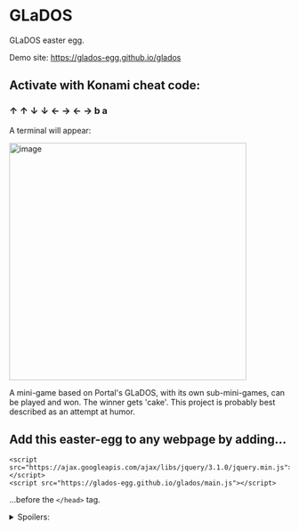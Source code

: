 # GLaDOS
GLaDOS easter egg.

Demo site: https://glados-egg.github.io/glados

## Activate with Konami cheat code:

### ↑ ↑ ↓ ↓ ← → ← → b a


A terminal will appear:

<img width="426" alt="image" src="https://user-images.githubusercontent.com/103392098/162673025-1ef28799-cd83-4afe-96c4-00b4bf345df6.png">

A mini-game based on Portal's GLaDOS, with its own sub-mini-games, can be played and won. The winner gets 'cake'. This project is probably best described as an attempt at humor.

## Add this easter-egg to any webpage by adding...
```
<script src="https://ajax.googleapis.com/ajax/libs/jquery/3.1.0/jquery.min.js"></script>
<script src="https://glados-egg.github.io/glados/main.js"></script>
```

...before the ```</head>``` tag.

<details>
  <summary>Spoilers:</summary>
  
# Spoilers:

Don't cheat and ruin the fun. Yes, the game is winnable and will literally tell you when you've won, and it can be more rewarding when you do it honestly. The chess game can of course be won too. We can all see whenever anyone wins the main game...well, at least if they take the 'cake'.


## WANT A HINT?

The 'help' and 'credits' commmands are good for clues.

Chess game is just the basic strategy game with simple 'AI' moves. A mini-game for fun whether you win or lose, just like 'help game' says.

GLobal Thermonuclear Warfare game can't be won. A mini-game just for fun, just like 'help game' says..

Pacman game was never built, just like 'help game' says.

The 'apply' program will never go past the 2nd step - whether you're applying for the first time, or resuming a previous application. That's because applicants are no longer accepted after 2009, just like 'credits' or 'help apply' says. Its only purpose is to get you to trigger error messages, just like 'help apply' says.

While tinkering with GLaDOS, you might notice some interesting error messages. If you produce enough errors, one or more error messages will hint it actually DOES something. Almost like an error message could have value, just like 'help game' says.

Typing in the right command leads to the ending where it actually tells you that "you've won". Claim your prize! ;)


## "HOW SHOULD I HAVE KNOWN THAT?"

Just by playing the game as intended. The credits and certain error/help messages tell you that you're wasting your time when attempting the application process because it closed quite a few years ago on an interesting date in 2009. It also promises cake to the winner, but GLaDOS occasionally tells you this is a lie. When you win the game, you'll realize the lie was technically correct because software cannot give actual cake to a human, but it's still effectively true because GLaDOS can give a human something they can exchange to purchase actual cake. The 'apply' program is really just an error-message generating exercise to get you to notice something odd about some of the messages everytime you fail. Then again, they're all fairly odd now that GLaDOS is doing mere MS-DOS duties.

If you note the "help" system, it gives you all the commands. You can type 'help chess' and learn it's only a mini-game in GLaDOS just for fun. One of the other games was never built because the programmers quit because they wanted to write more valuable error messages, and another game has no actual winnable outcome (a war games reference ala Matt Broderick).

The error messages eventually (randomly) suggest that you don't know what the error numbers do. Not what they 'mean'; what they 'do'. Errors can actually DO something? So type in those numbers. Wait. You get told you win, but wait a bit longer. You get your all-so-precious piece of icing-covered pastry! Those numbers at the end of the cake are directly related to the date that AI participant applications stopped being processed. That is the date that btcoin began, which is the virtual and anonymous currency you can trade for other things of value. The obvious string of characters at the very ending is your 'key' to claim your 'cake'.

If a slice of cake costs about five, maybe something worth the same amount can be accepted by the winner to exchange for a rewarding slice of cake from their local purveyor of pastries? (Yes, I'm just giving the winner a bitcoin wallet and its key to take, which is loaded with about five Canadian dollars, which is the equivalent of you getting your precious cake. Anyone can see if that wallet is claimed yet on the blockchain. You didn't think I would lie to you about the cake, did you? What DID GLaDOS tell you?)


## EVEN MORE SPOILER:

Don't feel bad, this was intentionally made hard. Read the rest of the spoilers above. The date the 'credits' and 'help apply' refer to is Jan 3 of 2009 which is the date that bitcoin became a thing. I can't give you a slice of cake through software, but could I give you enough bitcoin to buy a piece of cake? The cake image that displays when you win displays a btcoin wallt address. You can ask a friend who knows how a computer bitcoin works, and they can help you claim that wallt. Those 34 vertical letters starting with a 1 (wallets usually start with 1 or 3 and are 26 to 35 chars long) are the address of the coin wallet, and you can see that I depositd about five canadian dollars worth of bitcoins into that wallet when I made this game. The key to the wallet is obvious when you play the game and win it. Now that you have that 'key' and accepted your winnings, you can afford to buy yourself or a friend a nice piece of cake, eh?


## I JUST WANT TO SEE BEHIND THE MAGIC CURTAIN PLEASE:

When GLaDOs appears, type in anything. An error appears and suggests you use 'help'.

Type in 'help'. A list appears.

One listed option suggests you type 'apply'. Type 'apply'.

Type in anything. An error appears. Keep trying / failing until you see an error message suggesting that the numbers in an error code can also DO something. <em>"...Let's be honest. Neither one of us knows what those numbers do..."</em> There is a 1 in 4 chance of getting that error, and someone playing the game honestly is almost certain to come across that error.

Type in the "valuable" error code that the programmers left behind, '4 8 15 16 23 42'.

You are told you've won. A cake eventually appears. The characters at the end of the cake image are a bitcoin wallet address containing about five dollars in Canadian currency. Its key is shown directly below. I'm intending for you to import that wallet into your own wallet, or cash it, and then you'll have enough funds for buying an actual slice of cake for yourself - because you're a winner!



## IF YOU CHEATED AND CLAIMED IT AND FEEL BAD, JUST DEPOSIT THAT BACK INTO IT AND LEAVE IT BE FOR A TRUE WINNER. NO JUDGEMENT. IT'S ALL ANONYMOUS ANYHOW.
  
</details>